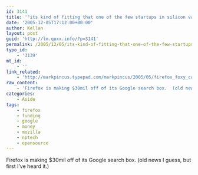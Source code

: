```yaml
---
id: 3141
title: '"its kind of fitting that one of the few startups in silicon valley to immediately go cash positive is a non-profit;"'
date: '2005-12-05T17:12:00+00:00'
author: Kellan
layout: post
guid: 'http://lm.quxx.info/?p=3141'
permalink: /2005/12/05/its-kind-of-fitting-that-one-of-the-few-startups-in-silicon-valley-to-immediately-go-cash-positive-is-a-non-profit/
typo_id:
    - '3139'
mt_id:
    - ''
link_related:
    - 'http://markpincus.typepad.com/markpincus/2005/05/firefox_foxy_ca.html'
raw_content:
    - 'Firefox is making $30mil off of its Google search box.  (old news I guess, but first I\''ve heard it.)'
categories:
    - Aside
tags:
    - firefox
    - funding
    - google
    - money
    - mozilla
    - nptech
    - opensource
---
```


Firefox is making $30mil off of its Google search box. (old news I guess, but first I’ve heard it.)